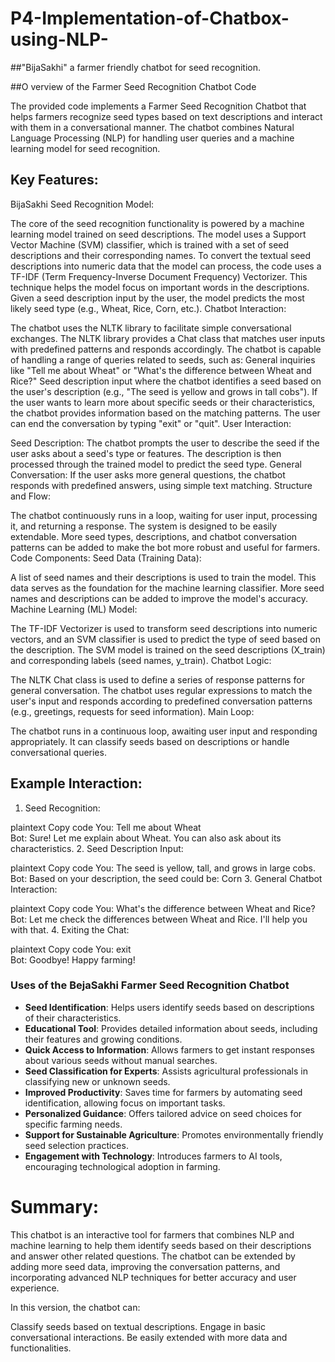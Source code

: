 # P4-Implementation-of-Chatbox-using-NLP-
##"BijaSakhi" a farmer friendly chatbot for seed recognition.

##O verview of the Farmer Seed Recognition Chatbot Code

The provided code implements a Farmer Seed Recognition Chatbot that helps farmers recognize seed types based on text descriptions and interact with them in a conversational manner. The chatbot combines Natural Language Processing (NLP) for handling user queries and a machine learning model for seed recognition.

## Key Features:

BijaSakhi Seed Recognition Model:

The core of the seed recognition functionality is powered by a machine learning model trained on seed descriptions.
The model uses a Support Vector Machine (SVM) classifier, which is trained with a set of seed descriptions and their corresponding names.
To convert the textual seed descriptions into numeric data that the model can process, the code uses a TF-IDF (Term Frequency-Inverse Document Frequency) Vectorizer. This technique helps the model focus on important words in the descriptions.
Given a seed description input by the user, the model predicts the most likely seed type (e.g., Wheat, Rice, Corn, etc.).
Chatbot Interaction:

The chatbot uses the NLTK library to facilitate simple conversational exchanges. The NLTK library provides a Chat class that matches user inputs with predefined patterns and responds accordingly.
The chatbot is capable of handling a range of queries related to seeds, such as:
General inquiries like "Tell me about Wheat" or "What's the difference between Wheat and Rice?"
Seed description input where the chatbot identifies a seed based on the user's description (e.g., "The seed is yellow and grows in tall cobs").
If the user wants to learn more about specific seeds or their characteristics, the chatbot provides information based on the matching patterns.
The user can end the conversation by typing "exit" or "quit".
User Interaction:

Seed Description: The chatbot prompts the user to describe the seed if the user asks about a seed's type or features. The description is then processed through the trained model to predict the seed type.
General Conversation: If the user asks more general questions, the chatbot responds with predefined answers, using simple text matching.
Structure and Flow:

The chatbot continuously runs in a loop, waiting for user input, processing it, and returning a response.
The system is designed to be easily extendable. More seed types, descriptions, and chatbot conversation patterns can be added to make the bot more robust and useful for farmers.
Code Components:
Seed Data (Training Data):

A list of seed names and their descriptions is used to train the model.
This data serves as the foundation for the machine learning classifier. More seed names and descriptions can be added to improve the model's accuracy.
Machine Learning (ML) Model:

The TF-IDF Vectorizer is used to transform seed descriptions into numeric vectors, and an SVM classifier is used to predict the type of seed based on the description.
The SVM model is trained on the seed descriptions (X_train) and corresponding labels (seed names, y_train).
Chatbot Logic:

The NLTK Chat class is used to define a series of response patterns for general conversation.
The chatbot uses regular expressions to match the user's input and responds according to predefined conversation patterns (e.g., greetings, requests for seed information).
Main Loop:

The chatbot runs in a continuous loop, awaiting user input and responding appropriately. It can classify seeds based on descriptions or handle conversational queries.
## Example Interaction:

1. Seed Recognition:

plaintext
Copy code
You: Tell me about Wheat  
Bot: Sure! Let me explain about Wheat. You can also ask about its characteristics.
2. Seed Description Input:

plaintext
Copy code
You: The seed is yellow, tall, and grows in large cobs.  
Bot: Based on your description, the seed could be: Corn
3. General Chatbot Interaction:

plaintext
Copy code
You: What's the difference between Wheat and Rice?  
Bot: Let me check the differences between Wheat and Rice. I'll help you with that.
4. Exiting the Chat:

plaintext
Copy code
You: exit  
Bot: Goodbye! Happy farming!
### Uses of the BejaSakhi Farmer Seed Recognition Chatbot

- **Seed Identification**: Helps users identify seeds based on descriptions of their characteristics.
- **Educational Tool**: Provides detailed information about seeds, including their features and growing conditions.
- **Quick Access to Information**: Allows farmers to get instant responses about various seeds without manual searches.
- **Seed Classification for Experts**: Assists agricultural professionals in classifying new or unknown seeds.
- **Improved Productivity**: Saves time for farmers by automating seed identification, allowing focus on important tasks.
- **Personalized Guidance**: Offers tailored advice on seed choices for specific farming needs.
- **Support for Sustainable Agriculture**: Promotes environmentally friendly seed selection practices.
- **Engagement with Technology**: Introduces farmers to AI tools, encouraging technological adoption in farming.
# Summary:

This chatbot is an interactive tool for farmers that combines NLP and machine learning to help them identify seeds based on their descriptions and answer other related questions. The chatbot can be extended by adding more seed data, improving the conversation patterns, and incorporating advanced NLP techniques for better accuracy and user experience.

In this version, the chatbot can:

Classify seeds based on textual descriptions.
Engage in basic conversational interactions.
Be easily extended with more data and functionalities.


